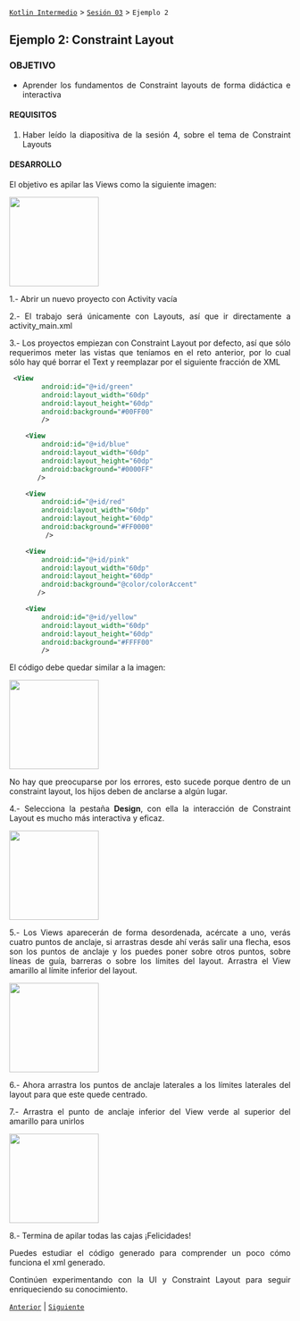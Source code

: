 [`Kotlin Intermedio`](../../Readme.md) > [`Sesión 03`](../Readme.md) > `Ejemplo 2`

<div style="text-align: justify;">

## Ejemplo 2: Constraint Layout

### OBJETIVO 

- Aprender los fundamentos de Constraint layouts de forma didáctica e interactiva

#### REQUISITOS 

1. Haber leído la diapositiva de la sesión 4, sobre el tema de Constraint Layouts

#### DESARROLLO

El objetivo es apilar las Views como la siguiente imagen:


<img src="https://github.com/beduExpert/B1-Kotlin-Intermedio/blob/master/Sesion-04/Reto-03/Images/00.png" width="160">


1.- Abrir un nuevo proyecto con Activity vacía

2.- El trabajo será únicamente con Layouts, así que ir directamente a activity_main.xml

3.- Los proyectos empiezan con Constraint Layout por defecto, así que sólo requerimos meter las vistas que teníamos en el reto anterior, por lo cual sólo hay qué borrar el Text y reemplazar por el siguiente fracción de XML


```xml
 <View
        android:id="@+id/green"
        android:layout_width="60dp"
        android:layout_height="60dp"
        android:background="#00FF00"
        />

    <View
        android:id="@+id/blue"
        android:layout_width="60dp"
        android:layout_height="60dp"
        android:background="#0000FF"
       />

    <View
        android:id="@+id/red"
        android:layout_width="60dp"
        android:layout_height="60dp"
        android:background="#FF0000"
         />

    <View
        android:id="@+id/pink"
        android:layout_width="60dp"
        android:layout_height="60dp"
        android:background="@color/colorAccent"
       />

    <View
        android:id="@+id/yellow"
        android:layout_width="60dp"
        android:layout_height="60dp"
        android:background="#FFFF00"
        />

```

El código debe quedar similar a la imagen: 

<img src="https://github.com/beduExpert/B1-Kotlin-Intermedio/blob/master/Sesion-04/Reto-03/Images/01.png" width="160">

No hay que preocuparse por los errores, esto sucede porque dentro de un constraint layout, los hijos deben de anclarse a algún lugar.

4.- Selecciona la pestaña **Design**, con ella la interacción de Constraint Layout es mucho más interactiva y eficaz.

<img src="https://github.com/beduExpert/B1-Kotlin-Intermedio/blob/master/Sesion-04/Reto-03/Images/02.png" width="160">

5.- Los Views aparecerán de forma desordenada, acércate a uno, verás cuatro puntos de anclaje, si arrastras desde ahí verás salir una flecha, esos son los puntos de anclaje y los puedes poner sobre otros puntos, sobre líneas de guía, barreras o sobre los límites del layout. Arrastra el View amarillo al límite inferior del layout.

<img src="https://github.com/beduExpert/B1-Kotlin-Intermedio/blob/master/Sesion-04/Reto-03/Images/03.png" width="160">

6.- Ahora arrastra los puntos de anclaje laterales a los límites laterales del layout para que este quede centrado.

7.- Arrastra el punto de anclaje inferior del View verde al superior del amarillo para unirlos

<img src="https://github.com/beduExpert/B1-Kotlin-Intermedio/blob/master/Sesion-04/Reto-03/Images/04.png" width="160">

8.- Termina de apilar todas las cajas ¡Felicidades!



Puedes estudiar el código generado para comprender un poco cómo funciona el xml generado.


Continúen experimentando con la UI y Constraint Layout para seguir enriqueciendo su conocimiento.

[`Anterior`](../Readme.md) | [`Siguiente`](../Ejemplo-03/Readme.md)
</div>

